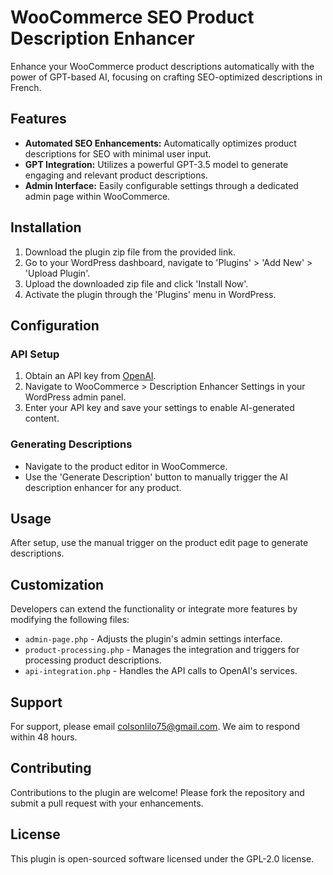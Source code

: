 # WooCommerce SEO Product Description Enhancer

Enhance your WooCommerce product descriptions automatically with the power of GPT-based AI, focusing on crafting SEO-optimized descriptions in French.

## Features

- **Automated SEO Enhancements:** Automatically optimizes product descriptions for SEO with minimal user input.
- **GPT Integration:** Utilizes a powerful GPT-3.5 model to generate engaging and relevant product descriptions.
- **Admin Interface:** Easily configurable settings through a dedicated admin page within WooCommerce.

## Installation

1. Download the plugin zip file from the provided link.
2. Go to your WordPress dashboard, navigate to 'Plugins' > 'Add New' > 'Upload Plugin'.
3. Upload the downloaded zip file and click 'Install Now'.
4. Activate the plugin through the 'Plugins' menu in WordPress.

## Configuration

### API Setup
1. Obtain an API key from [OpenAI](https://openai.com).
2. Navigate to WooCommerce > Description Enhancer Settings in your WordPress admin panel.
3. Enter your API key and save your settings to enable AI-generated content.

### Generating Descriptions
- Navigate to the product editor in WooCommerce.
- Use the 'Generate Description' button to manually trigger the AI description enhancer for any product.

## Usage

After setup, use the manual trigger on the product edit page to generate descriptions.

## Customization

Developers can extend the functionality or integrate more features by modifying the following files:
- `admin-page.php` - Adjusts the plugin's admin settings interface.
- `product-processing.php` - Manages the integration and triggers for processing product descriptions.
- `api-integration.php` - Handles the API calls to OpenAI's services.

## Support

For support, please email colsonlilo75@gmail.com. We aim to respond within 48 hours.

## Contributing

Contributions to the plugin are welcome! Please fork the repository and submit a pull request with your enhancements.

## License

This plugin is open-sourced software licensed under the GPL-2.0 license.
